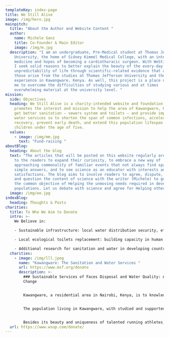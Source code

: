 ```yaml
---
templateKey: index-page
title: We Still Alive
image: /img/hero.jpg
mainpitch:
  title: "About the Author and Website Content "
  author:
    name: Michele Ganz
    title: Co-Founder & Main Editor
    image: /img/m.jpg
  description: "I am an undergraduate, Pre-Medical student at Thomas Jefferson
    University, the home of Sidney Kimmel Medical College, with an interest in
    medicine and hopes of becoming a cardiothoracic surgeon. With WeStillAlive,
    I seek solid reasons to better explain the beauty of the every-day
    unpredictability of life through scientific-related evidence that as well
    those arise from the studies at Thomas Jefferson University and the African
    experience in Kawangware, Kenya. As well, this project is a place useful to
    me to overcome the difficulties of studying various and at times
    overwhelming material at the university level. "
mission:
  side: Objectives
  heading: We Still Alive is a charity-intended website and foundation that
    promotes the interest and mission to help the area of Kawangware, Kenya, to
    get better sanitation – sewers system and toilets – and provide improved
    water services so to shorten the span of common infections, accelerate
    recovery, prevent early death, and extend this population lifespan of
    children under the age of five.
  values:
    - image: /img/mm.jpg
      text: "Fund-raising "
aboutBlog:
  heading: About the blog
  text: "The articles that will be posted on this website regularly are a chance
    to the readers to expand their curiosity, to embrace a new way of
    approaching commonality of familiar events that not always find space to
    simple answers, and to see science as an educator with interests and
    satisfactions. The blog aims to involve readers to agree, dispute, engage
    and question the content of science with the writer (Michele) to go to share
    the common objective of Helping the unmoving needs required in developing
    populations. Let us debate with science and agree for Helping others. "
  image: /img/ee.jpg
indexBlog:
  heading: Thoughts & Posts
charities:
  title: To Who We Aim to Donate
  intro: >-
    We Believe in:

    - Sustainable infrastructure: local water distribution security, efficiency, and renovated (repair leaks in water pipes before and during distribution)

    - Local ecological toilets replacement: building capacity in human resources 

    - Additional research for sanitation and water in developing countries 
  charities:
    - image: /img/lll.jpeg
      name: "Kawangware: The Sanitation and Water Services "
      url: https://www.msf.org/donate
      description: >-
        ### Sustainable Services of Faces Disposal and Water Quality: A Crucial
        Change


        Kawangware, a residential area in Nairobi, Kenya, is to knowledge and experience a place of both fortune and sadness.


        The population living in Kawangware, with studied and supported evidence, seems to be particularly prone to be successful in sports related to high velocities, such as long-distance run competitions. Genetics and environmental (diet) factors present in this area play an important role in determining the success of these athletes. Olympians but also marathon famous winners in running events are known to be coming from this area, indeed.                                       By reminding me of what seems to be unique and astonishing of this population, however, I have to unwillingly say that this attraction shades into uncertainty and sadness also. Kawangware is indeed one of the most impoverished locations of the whole African continent. Sanitation in this area is highly inadequate and hardly meets the basic standards of hygiene and water security.  Kawangware is to date the location where *WeStillAlive*is mostly prone to consider to help and provide support to water and sanitation (toilets and sewering systems) services to improve monitoring infrastructures quality and operational services to water purity and sustainability for toilets operative success. Promoting consumer demand and infrastructure renovation such as old water pipes and feces disposal settings, are key solutions but also challenges to the issue which requires careful attention. *WeStillAlive* aims to give this attention and share the challenges and the results obtained with hard work, dedication, and perseverance. The targeted population for this fund-raising campaign and foundation are particular children living in orphanages in the area of Kawangware. It is of crucial importance to them to provide purified water and enough hygiene and health care security as they are most prone to suffer from diseases (diarrheal disease) caused by water dirtiness and contamination of animal and human faces.


        Besides its beauty and uniqueness of talented running athletes, this region needs change and change needs intentions. *WeStillAlive* considers children's health of this location important, and through improvement in sanitation and water supply, change is no more a need but a possibility.
  url: https://www.wsup.com/donate/
---
```

